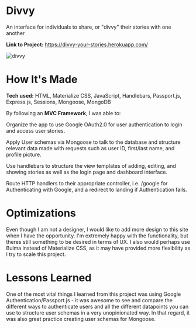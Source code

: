 # Divvy
An interface for individuals to share, or "divvy" their stories with one another

**Link to Project:** https://divvy-your-stories.herokuapp.com/

![divvy](https://user-images.githubusercontent.com/99512305/187522673-fb7c4d99-87b6-4d8b-8ed4-68b3ea6a850d.JPG)


# How It's Made
**Tech used:** HTML, Materialize CSS, JavaScript, Handlebars, Passport.js, Express.js, Sessions, Mongoose, MongoDB

By following an **MVC Framework**, I was able to:

Organize the app to use Google OAuth2.0 for user authentication to login and access user stories. 

Apply User schemas via Mongoose to talk to the database and structure relevant data made with requests such as user ID, first/last name, and profile picture.

Use handlebars to structure the view templates of adding, editing, and showing stories as well as the login page and dashboard interface.

Route HTTP handlers to their appropriate controller, i.e. /google for Authenticating with Google, and a redirect to landing if Authentication fails.

# Optimizations
Even though I am not a designer, I would like to add more design to this site when I have the opportunity. I'm extremely happy with the functionality, but theres still 
something to be desired in terms of UX. I also would perhaps use Bulma instead of Materialize CSS, as it may have provided more flexibility as I try to scale this project.

# Lessons Learned
One of the most vital things I learned from this project was using Google Authentication/Passport.js - it was awesome to see and compare the different ways to authenticate
users and all the different datapoints you can use to structure user schemas in a very unopinionated way. In that regard, it was also great practice creating user schemas
for Mongoose.
